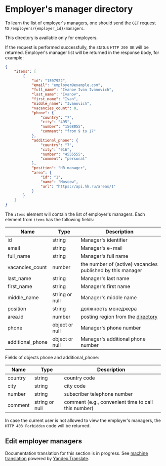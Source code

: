 # Employer's manager directory

To learn the list of employer's managers, one should send the `GET` request to
`/employers/{employer_id}/managers`.

This directory is available only for employers.

If the request is performed successfully, the status `HTTP 200 OK` will be
returned. Employer's manager list will be returned in the response body, for
example:

```json
{
    "items": [
        {
            "id": "1507922",
            "email": "employer@example.com",
            "full_name": "Ivanov Ivan Ivanovich",
            "last_name": "Ivanov",
            "first_name": "Ivan",
            "middle_name": "Ivanovich",
            "vacancies_count": 0,
            "phone": {
                "country": "7",
                "city": "495",
                "number": "1568055",
                "comment": "from 9 to 17"
            },
            "additional_phone": {
                "country": "7",
                "city": "916",
                "number": "4555555",
                "comment": "personal"
            },
            "position": "HR manager",
            "area": {
                "id": "1",
                "name": "Moscow",
                "url": "https://api.hh.ru/areas/1"
            }
        }
    ]
}
```

The `items` element will contain the list of employer's managers.
Each element from `items` has the following fields:

 Name             | Type   | Description
------------------|--------|-----------------------------------------------------------
 id               | string | Manager's identifier
 email            | string | Manager's e-mail
 full_name        | string | Manager's full name
 vacancies_count  | number | the number of (active) vacancies published by this manager
 last_name | string | Manager's last name
 first_name | string | Manager's first name
 middle_name | string or null | Manager's middle name
 position | string | должность менеджера
 area.id | number | posting region from the [directory](areas.md)
 phone | object or null | Manager's phone number
 additional_phone | object or null | Manager's additional phone number

 Fields of objects phone and additional_phone:

 Name | Type | Description
 --- | --- | ---
 country | string | country code
 city | string | city code
 number | string | subscriber telephone number
 comment | string or null | comment (e.g., convenient time to call this number)

In case the current user is not allowed to view the employer's managers, the
`HTTP 403 Forbidden` code will be returned.


 <a name="edit_managers"></a>
 ## Edit employer managers
 Documentation translation for this section is in progress.
 See
 [machine translation](https://z5h64q92x9.net/proxy_u/ru-en.en/http/hhru.github.io/api/rendered-docs/docs/employer_managers.md.html)
 powered by
 [Yandex.Translate](https://translate.yandex.com/translate).

